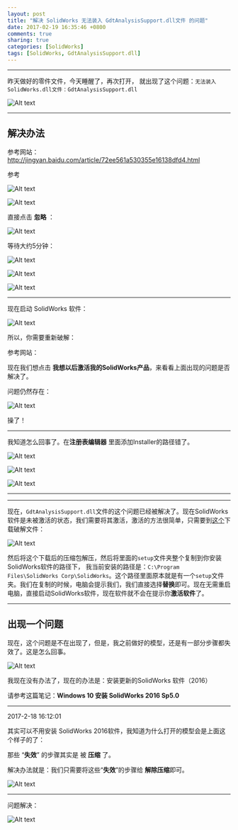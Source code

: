 ```yaml
---
layout: post
title: "解决 SolidWorks 无法装入 GdtAnalysisSupport.dll文件 的问题"
date: 2017-02-19 16:35:46 +0800
comments: true
sharing: true
categories: [SolidWorks]
tags: [SolidWorks, GdtAnalysisSupport.dll]
---
```



----------

昨天做好的零件文件，今天睡醒了，再次打开， 就出现了这个问题：`无法装入 SolidWorks.dll文件：GdtAnalysisSupport.dll`


![Alt text](/images/2017-2-19-solve-SolidWorks-can-not-load-the-GdtAnalysisSupport-dll-file/1487392359179.png)


----------

## 解决办法

参考网站：http://jingyan.baidu.com/article/72ee561a530355e16138dfd4.html


参考 

![Alt text](/images/2017-2-19-solve-SolidWorks-can-not-load-the-GdtAnalysisSupport-dll-file/1487393791415.png)

![Alt text](/images/2017-2-19-solve-SolidWorks-can-not-load-the-GdtAnalysisSupport-dll-file/1487393815563.png)

直接点击 **忽略** ：

![Alt text](/images/2017-2-19-solve-SolidWorks-can-not-load-the-GdtAnalysisSupport-dll-file/1487393914660.png)

等待大约5分钟：

![Alt text](/images/2017-2-19-solve-SolidWorks-can-not-load-the-GdtAnalysisSupport-dll-file/1487394450625.png)


![Alt text](/images/2017-2-19-solve-SolidWorks-can-not-load-the-GdtAnalysisSupport-dll-file/1487394522702.png)

![Alt text](/images/2017-2-19-solve-SolidWorks-can-not-load-the-GdtAnalysisSupport-dll-file/1487394544788.png)


----------

现在启动 SolidWorks 软件：

![Alt text](/images/2017-2-19-solve-SolidWorks-can-not-load-the-GdtAnalysisSupport-dll-file/1487394625073.png)

所以，你需要重新破解：

参考网站：

现在我们想点击 **我想以后激活我的SolidWorks产品**，来看看上面出现的问题是否解决了。

问题仍然存在：

![Alt text](/images/2017-2-19-solve-SolidWorks-can-not-load-the-GdtAnalysisSupport-dll-file/1487394891003.png)

操了！


----------

我知道怎么回事了。在**注册表编辑器** 里面添加Installer的路径错了。

![Alt text](/images/2017-2-19-solve-SolidWorks-can-not-load-the-GdtAnalysisSupport-dll-file/1487397304857.png)


![Alt text](/images/2017-2-19-solve-SolidWorks-can-not-load-the-GdtAnalysisSupport-dll-file/1487397342762.png)

![Alt text](/images/2017-2-19-solve-SolidWorks-can-not-load-the-GdtAnalysisSupport-dll-file/1487397374349.png)


----------

----------

现在，`GdtAnalysisSupport.dll`文件的这个问题已经被解决了。现在SolidWorks软件是未被激活的状态，我们需要将其激活，激活的方法很简单，只需要到[这个](http://www.mfcad.com/solidworks/xiazai/18672.html)下载破解文件：

![Alt text](/images/2017-2-19-solve-SolidWorks-can-not-load-the-GdtAnalysisSupport-dll-file/1487628031823.png)

然后将这个下载后的压缩包解压，然后将里面的`setup`文件夹整个复制到你安装SolidWorks软件的路径下， 我当前安装的路径是：`C:\Program Files\SolidWorks Corp\SolidWorks`。这个路径里面原本就是有一个`setup`文件夹。我们在复制的时候，电脑会提示我们，我们直接选择**替换**即可。现在无需重启电脑，直接启动SolidWorks软件，现在软件就不会在提示你**激活软件**了。

----------



## 出现一个问题

现在，这个问题是不在出现了，但是，我之前做好的模型，还是有一部分步骤都失效了。这是怎么回事。

![Alt text](/images/2017-2-19-solve-SolidWorks-can-not-load-the-GdtAnalysisSupport-dll-file/1487405570583.png)

我现在没有办法了，现在的办法是：安装更新的SolidWorks 软件（2016）

请参考这篇笔记：**Windows 10 安装 SolidWorks 2016 Sp5.0**


----------

2017-2-18 16:12:01

其实可以不用安装 SolidWorks 2016软件，我知道为什么打开的模型会是上面这个样子的了：

那些 “**失效**” 的步骤其实是 被 **压缩** 了。

解决办法就是：我们只需要将这些“**失效**”的步骤给 **解除压缩**即可。

![Alt text](/images/2017-2-19-solve-SolidWorks-can-not-load-the-GdtAnalysisSupport-dll-file/1487405886362.png)


----------

问题解决：

![Alt text](/images/2017-2-19-solve-SolidWorks-can-not-load-the-GdtAnalysisSupport-dll-file/1487405910127.png)
